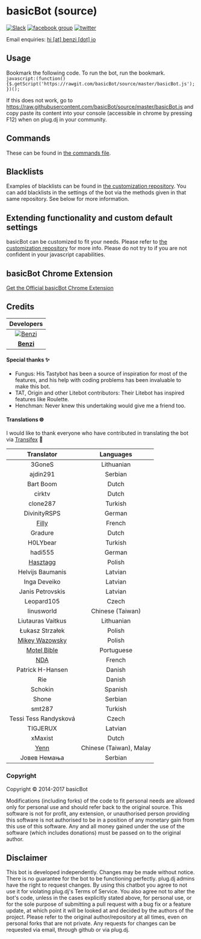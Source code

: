 # basicBot (source)

[![Slack](https://basicbot.herokuapp.com/badge.svg)](https://basicbot.herokuapp.com/) [![facebook group](https://img.shields.io/badge/facebook-group-3b5998.svg?style=flat)](https://facebook.com/groups/basicBot) [![twitter](https://img.shields.io/twitter/follow/bscbt.svg?style=social)](https://twitter.com/bscbt)

Email enquiries: [hi [at] benzi [dot] io](mailto:hi@benzi.io)

Usage
-----
Bookmark the following code. To run the bot, run the bookmark.
`javascript:(function(){$.getScript('https://rawgit.com/basicBot/source/master/basicBot.js');})();`

If this does not work, go to https://raw.githubusercontent.com/basicBot/source/master/basicBot.js and copy paste its content into your console (accessible in chrome by pressing F12) when on plug.dj in your community.


Commands
--------
These can be found in [the commands file](https://github.com/basicBot/source/blob/master/commands.md).


Blacklists
----------
Examples of blacklists can be found in [the customization repository](https://github.com/basicBot/custom/tree/master/blacklists).
You can add blacklists in the settings of the bot via the methods given in that same repository. See below for more information.


Extending functionality and custom default settings
---------------------------------------------------
basicBot can be customized to fit your needs. Please refer to [the customization repository](https://github.com/basicBot/custom) for more info.
Please do not try to if you are not confident in your javascript capabilities.


basicBot Chrome Extension
-------------------------
[Get the Official basicBot Chrome Extension](https://chrome.google.com/webstore/detail/basicbot/bjinmbkeneigmkkkpcmcokphbjkepeie)

Credits
--------

|Developers|
|:--------:|
 |[![Benzi](https://www.gravatar.com/avatar/a9a9e27f874dadfaf0e21e8ecf8e9833.jpg?s=100)](https://github.com/Benzi)|
 |**[Benzi](https://github.com/Benzi)**|

#### Special thanks :sparkles:

- Fungus: His Tastybot has been a source of inspiration for most of the features, and his help with coding problems has been invaluable to make this bot.
- TAT, Origin and other Litebot contributors: Their Litebot has inspired features like Roulette.
- Henchman: Never knew this undertaking would give me a friend too.

#### Translations :globe_with_meridians:

I would like to thank everyone who have contributed in translating the bot via [Transifex](https://www.transifex.com/basicbot/basicbot) :pray:

|Translator | Languages|
|:---------:|:--------:|
|3GoneS|Lithuanian|
|ajdin291|Serbian|
|Bart Boom|Dutch|
|cirktv|Dutch|
|clone287|Turkish|
|DivinityRSPS|German|
|[Filly](https://github.com/fillylumi)|French|
|Gradure|Dutch|
|H0LYbear|Turkish|
|hadi555|German|
|[Hasztagg](https://github.com/Hasztagg)|Polish|
|Helvijs Baumanis|Latvian|
|Inga Deveiko|Latvian|
|Janis Petrovskis|Latvian|
|Leopard105|Czech|
|linusworld|Chinese (Taiwan)|
|Liutauras Vaitkus|Lithuanian|
|Łukasz Strzałek|Polish|
|[Mikey Wazowsky](https://github.com/MikeyWazowsky)|Polish|
|[Motel Bible](https://github.com/motelbible)|Portuguese|
|[NDA](https://github.com/NDAthereal)|French|
|Patrick H-Hansen|Danish|
|Rie|Danish|
|Schokin|Spanish|
|Shone|Serbian|
|smt287|Turkish|
|Tessi Tess Randysková|Czech|
|TIGJERUX|Latvian|
|xMaxist|Dutch|
|[Yenn](https://twitter.com/tsy_yenn)|Chinese (Taiwan), Malay|
|Јовев Немања|Serbian|

### Copyright

Copyright &copy; 2014-2017 basicBot

Modifications (including forks) of the code to fit personal needs are allowed only for personal use and should refer back to the original source.
This software is not for profit, any extension, or unauthorised person providing this software is not authorised to be in a position of any monetary gain from this use of this software. Any and all money gained under the use of the software (which includes donations) must be passed on to the original author.


Disclaimer
----------

This bot is developed independently. Changes may be made without notice. There is no guarantee for the bot to be functioning perfectly.
plug.dj admins have the right to request changes.
By using this chatbot you agree to not use it for violating plug.dj's Terms of Service.
You also agree not to alter the bot's code, unless in the cases explicitly stated above, for personal use, or for the sole purpose of submitting a pull request with a bug fix or a feature update, at which point it will be looked at and decided by the authors of the project.
Please refer to the original author/repository at all times, even on personal forks that are not private.
Any requests for changes can be requested via email, through github or via plug.dj.
